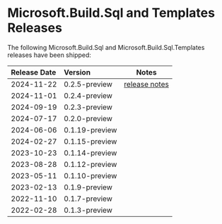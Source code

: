 # Microsoft.Build.Sql and Templates Releases

The following Microsoft.Build.Sql and Microsoft.Build.Sql.Templates releases have been shipped:

| Release Date | Version | Notes |
| :-- | :-- | :--: |
| 2024-11-22 | 0.2.5-preview | [release notes](0.2.5-preview.md) |
| 2024-11-01 | 0.2.4-preview | |
| 2024-09-19 | 0.2.3-preview | |
| 2024-07-17 | 0.2.0-preview | |
| 2024-06-06 | 0.1.19-preview | |
| 2024-02-27 | 0.1.15-preview | |
| 2023-10-23 | 0.1.14-preview | |
| 2023-08-28 | 0.1.12-preview | |
| 2023-05-11 | 0.1.10-preview | |
| 2023-02-13 | 0.1.9-preview | |
| 2022-11-10 | 0.1.7-preview | |
| 2022-02-28 | 0.1.3-preview | |